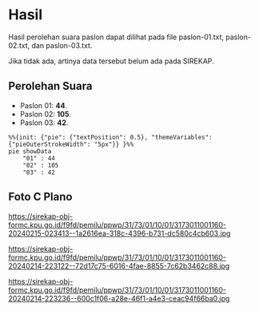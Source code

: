 # Hasil

Hasil perolehan suara paslon dapat dilihat pada file paslon-01.txt, paslon-02.txt, dan paslon-03.txt.

Jika tidak ada, artinya data tersebut belum ada pada SIREKAP.

## Perolehan Suara

 * Paslon 01: **44**.
 * Paslon 02: **105**.
 * Paslon 03: **42**.

```mermaid
%%{init: {"pie": {"textPosition": 0.5}, "themeVariables": {"pieOuterStrokeWidth": "5px"}} }%%
pie showData
    "01" : 44
    "02" : 105
    "03" : 42
```
## Foto C Plano

https://sirekap-obj-formc.kpu.go.id/f9fd/pemilu/ppwp/31/73/01/10/01/3173011001160-20240215-023413--1a2616ea-318c-4396-b731-dc580c4cb603.jpg

https://sirekap-obj-formc.kpu.go.id/f9fd/pemilu/ppwp/31/73/01/10/01/3173011001160-20240214-223122--72d17c75-6016-4fae-8855-7c62b3462c88.jpg

https://sirekap-obj-formc.kpu.go.id/f9fd/pemilu/ppwp/31/73/01/10/01/3173011001160-20240214-223236--600c1f06-a28e-46f1-a4e3-ceac94f66ba0.jpg
